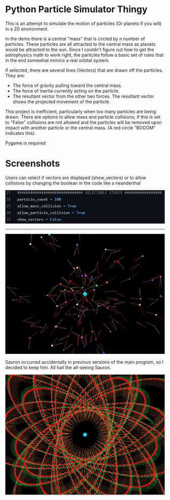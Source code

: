# Python Particle Simulator Thingy

This is an attempt to simulate the motion of particles (Or planets if you will) in a 2D environment. 

In the demo there is a central "mass" that is circled by n number of particles. These particles are all attracted to the central mass as planets would be attracted to the sun. Since I couldn't figure out how to get the astrophysics math to work right, the particles follow a basic set of rules that in the end somewhat mimics a real orbital system. 

If selected, there are several lines (Vectors) that are drawn off the particles. They are: 

* The force of gravity pulling toward the central mass.
* The force of inertia currently acting on the particle.
* The resultant vector from the other two forces. The resultant vector shows the projected movement of the particle. 

This project is inefficient, particularly when too many particles are being drawn. 
There are options to allow mass and particle collisions; if this is set to "False" collisions are not allowed and the particles will be removed upon impact with another particle or the central mass. (A red circle "BOOOM" indicates this) 

Pygame is required


# Screenshots

Users can select if vectors are displayed (show_vectors) or to allow collisions by changing the boolean in the code like a neanderthal

![image](screenshots/user_options.png)

----------------------------------------------------------------
![image](screenshots/particles.png)

Sauron occurred accidentally in previous versions of the main program, so I decided to keep him. All hail the all-seeing Sauron.

![image](screenshots/sauron.png)